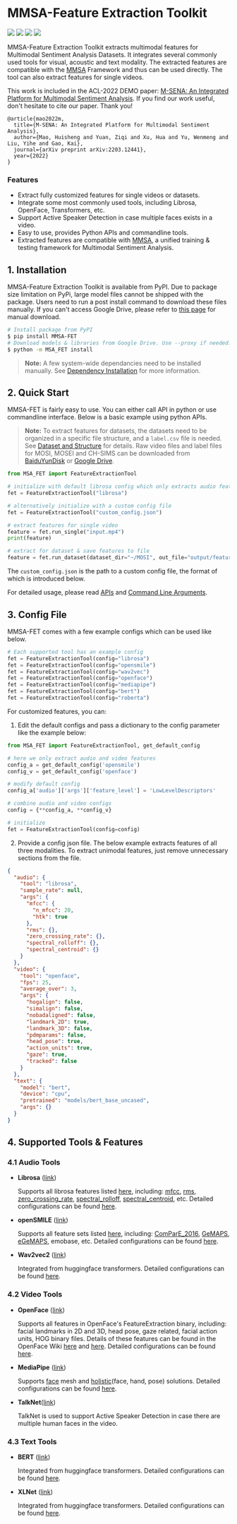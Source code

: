 # MMSA-Feature Extraction Toolkit

[![](https://badgen.net/badge/license/GPL-3.0/green)](#License) 
[![](https://badgen.net/pypi/v/MMSA-FET)](https://pypi.org/project/MMSA-FET/) 
![](https://badgen.net/pypi/python/MMSA-FET/)
[![](https://badgen.net/badge/contact/THUIAR/purple)](https://thuiar.github.io/)

MMSA-Feature Extraction Toolkit extracts multimodal features for Multimodal Sentiment Analysis Datasets. It integrates several commonly used tools for visual, acoustic and text modality. The extracted features are compatible with the [MMSA](https://github.com/thuiar/MMSA) Framework and thus can be used directly. The tool can also extract features for single videos.

This work is included in the ACL-2022 DEMO paper: [M-SENA: An Integrated Platform for Multimodal Sentiment Analysis](). If you find our work useful, don't hesitate to cite our paper. Thank you!

```text
@article{mao2022m,
  title={M-SENA: An Integrated Platform for Multimodal Sentiment Analysis},
  author={Mao, Huisheng and Yuan, Ziqi and Xu, Hua and Yu, Wenmeng and Liu, Yihe and Gao, Kai},
  journal={arXiv preprint arXiv:2203.12441},
  year={2022}
}
```

### Features

- Extract fully customized features for single videos or datasets. 
- Integrate some most commonly used tools, including Librosa, OpenFace, Transformers, etc. 
- Support Active Speaker Detection in case multiple faces exists in a video. 
- Easy to use, provides Python APIs and commandline tools. 
- Extracted features are compatible with [MMSA](https://github.com/thuiar/MMSA), a unified training & testing framework for Multimodal Sentiment Analysis.

## 1. Installation

MMSA-Feature Extraction Toolkit is available from PyPI. Due to package size limitation on PyPi, large model files cannot be shipped with the package. Users need to run a post install command to download these files manually. If you can't access Google Drive, please refer to [this page](https://github.com/FlameSky-S/MMSA-FET/wiki/Dependency-Installation#2-post-installation-script) for manual download. 

```bash
# Install package from PyPI
$ pip install MMSA-FET
# Download models & libraries from Google Drive. Use --proxy if needed.
$ python -m MSA_FET install
```

> **Note:** A few system-wide dependancies need to be installed manually. See [Dependency Installation](https://github.com/FlameSky-S/MMSA-FET/wiki/Dependency-Installation) for more information.

## 2. Quick Start

MMSA-FET is fairly easy to use. You can either call API in python or use commandline interface. Below is a basic example using python APIs.

> **Note:** To extract features for datasets, the datasets need to be organized in a specific file structure, and a `label.csv` file is needed. See [Dataset and Structure](https://github.com/FlameSky-S/MMSA-FET/wiki/Dataset-and-Structure) for details. Raw video files and label files for MOSI, MOSEI and CH-SIMS can be downloaded from [BaiduYunDisk](https://pan.baidu.com/s/1maIw13yINOco46d47KYhAg?pwd=3dcu) or [Google Drive](https://github.com/thuiar/MMSA-FET/wiki/Dataset-and-Structure#datasets).

```python
from MSA_FET import FeatureExtractionTool

# initialize with default librosa config which only extracts audio features
fet = FeatureExtractionTool("librosa")

# alternatively initialize with a custom config file
fet = FeatureExtractionTool("custom_config.json")

# extract features for single video
feature = fet.run_single("input.mp4")
print(feature)

# extract for dataset & save features to file
feature = fet.run_dataset(dataset_dir="~/MOSI", out_file="output/feature.pkl")
```

The `custom_config.json` is the path to a custom config file, the format of which is introduced below.

For detailed usage, please read [APIs](https://github.com/FlameSky-S/MMSA-FET/wiki/APIs) and [Command Line Arguments](https://github.com/FlameSky-S/MMSA-FET/wiki/Command-Line-Arguments).

## 3. Config File

MMSA-FET comes with a few example configs which can be used like below.

```python
# Each supported tool has an example config
fet = FeatureExtractionTool(config="librosa")
fet = FeatureExtractionTool(config="opensmile")
fet = FeatureExtractionTool(config="wav2vec")
fet = FeatureExtractionTool(config="openface")
fet = FeatureExtractionTool(config="mediapipe")
fet = FeatureExtractionTool(config="bert")
fet = FeatureExtractionTool(config="roberta")
```

For customized features, you can: 

1. Edit the default configs and pass a dictionary to the config parameter like the example below:

```python
from MSA_FET import FeatureExtractionTool, get_default_config

# here we only extract audio and video features
config_a = get_default_config('opensmile')
config_v = get_default_config('openface')

# modify default config
config_a['audio']['args']['feature_level'] = 'LowLevelDescriptors'

# combine audio and video configs
config = {**config_a, **config_v}

# initialize
fet = FeatureExtractionTool(config=config)
```

2. Provide a config json file. The below example extracts features of all three modalities. To extract unimodal features, just remove unnecessary sections from the file.

```json
{
  "audio": {
    "tool": "librosa",
    "sample_rate": null,
    "args": {
      "mfcc": {
        "n_mfcc": 20,
        "htk": true
      },
      "rms": {},
      "zero_crossing_rate": {},
      "spectral_rolloff": {},
      "spectral_centroid": {}
    }
  },
  "video": {
    "tool": "openface",
    "fps": 25,
    "average_over": 3,
    "args": {
      "hogalign": false,
      "simalign": false,
      "nobadaligned": false,
      "landmark_2D": true,
      "landmark_3D": false,
      "pdmparams": false,
      "head_pose": true,
      "action_units": true,
      "gaze": true,
      "tracked": false
    }
  },
  "text": {
    "model": "bert",
    "device": "cpu",
    "pretrained": "models/bert_base_uncased",
    "args": {}
  }
}
```

## 4. Supported Tools & Features

### 4.1 Audio Tools

- **Librosa** ([link](https://librosa.org/doc/latest/index.html))

  Supports all librosa features listed [here](https://librosa.org/doc/latest/feature.html), including: [mfcc](https://librosa.org/doc/latest/generated/librosa.feature.mfcc.html#librosa.feature.mfcc), [rms](https://librosa.org/doc/latest/generated/librosa.feature.rms.html#librosa.feature.rms), [zero_crossing_rate](https://librosa.org/doc/latest/generated/librosa.feature.zero_crossing_rate.html#librosa.feature.zero_crossing_rate), [spectral_rolloff](https://librosa.org/doc/latest/generated/librosa.feature.spectral_rolloff.html#librosa.feature.spectral_rolloff), [spectral_centroid](https://librosa.org/doc/latest/generated/librosa.feature.spectral_centroid.html#librosa.feature.spectral_centroid), etc. Detailed configurations can be found [here](https://github.com/FlameSky-S/MMSA-FET/wiki/Configurations#11-librosa).

- **openSMILE** ([link](https://audeering.github.io/opensmile-python/))

  Supports all feature sets listed [here](https://audeering.github.io/opensmile-python/api-smile.html#featureset), including: [ComParE_2016](http://www.tangsoo.de/documents/Publications/Schuller16-TI2.pdf), [GeMAPS](https://sail.usc.edu/publications/files/eyben-preprinttaffc-2015.pdf), [eGeMAPS](https://sail.usc.edu/publications/files/eyben-preprinttaffc-2015.pdf), emobase, etc. Detailed configurations can be found [here](https://github.com/FlameSky-S/MMSA-FET/wiki/Configurations#12-opensmile).

- **Wav2vec2** ([link](https://huggingface.co/docs/transformers/model_doc/wav2vec2))

  Integrated from huggingface transformers. Detailed configurations can be found [here](https://github.com/FlameSky-S/MMSA-FET/wiki/Configurations#13-wav2vec2).

### 4.2 Video Tools

- **OpenFace** ([link](https://github.com/TadasBaltrusaitis/OpenFace))

  Supports all features in OpenFace's FeatureExtraction binary, including: facial landmarks in 2D and 3D, head pose, gaze related, facial action units, HOG binary files. Details of these features can be found in the OpenFace Wiki [here](https://github.com/TadasBaltrusaitis/OpenFace/wiki/Output-Format) and [here](https://github.com/TadasBaltrusaitis/OpenFace/wiki/Action-Units). Detailed configurations can be found [here](https://github.com/FlameSky-S/MMSA-FET/wiki/Configurations#21-openface).

- **MediaPipe** ([link](https://google.github.io/mediapipe/))

  Supports [face](https://google.github.io/mediapipe/solutions/face_mesh.html) mesh and [holistic](https://google.github.io/mediapipe/solutions/holistic)(face, hand, pose) solutions. Detailed configurations can be found [here](https://github.com/FlameSky-S/MMSA-FET/wiki/Configurations#22-mediapipe).

- **TalkNet**([link](https://github.com/TaoRuijie/TalkNet_ASD))

  TalkNet is used to support Active Speaker Detection in case there are multiple human faces in the video. 

### 4.3 Text Tools

- **BERT** ([link](https://huggingface.co/docs/transformers/model_doc/bert))

  Integrated from huggingface transformers. Detailed configurations can be found [here](https://github.com/FlameSky-S/MMSA-FET/wiki/Configurations#31-bert).

- **XLNet** ([link](https://huggingface.co/docs/transformers/model_doc/xlnet))

  Integrated from huggingface transformers. Detailed configurations can be found [here](https://github.com/FlameSky-S/MMSA-FET/wiki/Configurations#32-xlnet).

